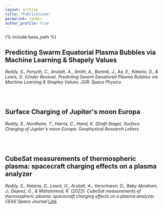 ```yaml
---
layout: archive
title: "Publications"
permalink: /pubs/
author_profile: true
---
```


{% include base_path %}

Predicting Swarm Equatorial Plasma Bubbles via Machine Learning & Shapely Values
------
_Reddy, S., Forsyth, C., Aruliah, A., Smith, A., Bortnik, J., Aa, E., Kataria, D., & Lewis, G. (Under Review). Predicting Swarm Ewuatorial Plasma Bubbles via Machine Learning & Shapley Values. JGR: Space Physics_

<br/>
<br/>

Surface Charging of Jupiter's moon Europa
------
_Reddy, S., Nordheim, T., Harris, C., Hand, K. (Draft Stage). Surface Charging of Jupiter's moon Europa. Geophysical Research Letters_


<br/>
<br/>

CubeSat measurements of thermospheric plasma: spacecraft charging effects on a plasma analyzer
------
_Reddy, S., Kataria, D., Lewis, G., Aruliah, A., Verscharen, D., Baby Abraham, J., Deprez, G., &#38; Mahammod, R. (2022). CubeSat measurements of thermospheric plasma: spacecraft charging effects on a plasma analyzer. CEAS Space Journal_ [Link](https://link.springer.com/article/10.1007/s12567-022-00439-y)